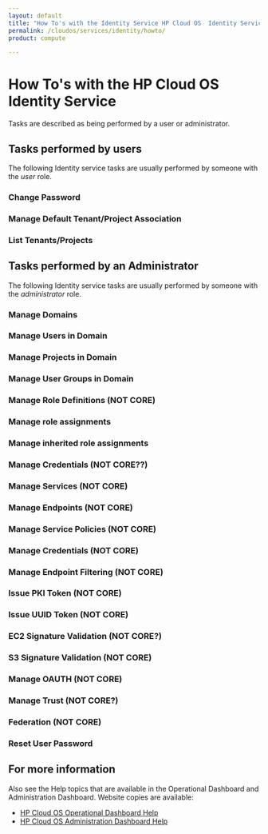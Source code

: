 ```yaml
---
layout: default
title: "How To's with the Identity Service HP Cloud OS  Identity Service"
permalink: /cloudos/services/identity/howto/
product: compute

---
```

# How To's with the HP Cloud OS Identity Service #

<!-- Taken from http://wiki.hpcloud.net/display/core/Core+Edition+Use+cases#CoreEditionUsecases-OverCloud -->

Tasks are described as being performed by a user or administrator.

## Tasks performed by users ##

The following Identity service tasks are usually performed by someone with the *user* role.

### Change Password 
### Manage Default Tenant/Project Association
### List Tenants/Projects

## Tasks performed by an Administrator ##

The following Identity service tasks are usually performed by someone with the *administrator* role.


### Manage Domains 
### Manage Users in Domain 
### Manage Projects in Domain 
### Manage User Groups in Domain
### Manage Role Definitions (NOT CORE)
### Manage role assignments
### Manage inherited role assignments
### Manage Credentials (NOT CORE??)
### Manage Services (NOT CORE)
### Manage Endpoints (NOT CORE)
### Manage Service Policies (NOT CORE)
### Manage Credentials  (NOT CORE)
### Manage Endpoint Filtering (NOT CORE)
### Issue PKI Token (NOT CORE)
### Issue UUID Token (NOT CORE)
### EC2 Signature Validation (NOT CORE?)
### S3 Signature Validation (NOT CORE)
### Manage OAUTH (NOT CORE)
### Manage Trust (NOT CORE?)
### Federation (NOT CORE)
### Reset User Password

## For more information ##

Also see the Help topics that are available in the Operational Dashboard and Administration Dashboard.  Website copies are available:

* [HP Cloud OS Operational Dashboard Help](/cloudos/manage/operational-dashboard/)
* [HP Cloud OS Administration Dashboard Help](/cloudos/manage/administration-dashboard/)